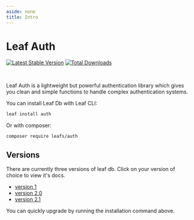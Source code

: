 ```yaml
---
aside: none
title: Intro
---
```


# Leaf Auth
<!-- markdownlint-disable no-inline-html -->

[![Latest Stable Version](https://poser.pugx.org/leafs/auth/v/stable)](https://packagist.org/packages/leafs/auth) [![Total Downloads](https://poser.pugx.org/leafs/auth/downloads)](https://packagist.org/packages/leafs/auth)

<br>

Leaf Auth is a lightweight but powerful authentication library which gives you clean and simple functions to handle complex authentication systems.

You can install Leaf Db with Leaf CLI:

```bash
leaf install auth
```

Or with composer:

```bash
composer require leafs/auth
```

## Versions

There are currently three versions of leaf db. Click on your version of choice to view it's docs.

- [version 1](/modules/auth/v/1/)
- [version 2.0](/modules/auth/v/2/)
- [version 2.1](/modules/auth/v/2.1/)

You can quickly upgrade by running the installation command above.
